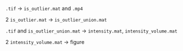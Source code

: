`.tif` -> `is_outlier.mat` and `.mp4`

2 `is_outlier.mat` -> `is_outlier_union.mat`

`.tif` and `is_outlier_union.mat` -> `intensity.mat`, `intensity_volume.mat`

2 `intensity_volume.mat` -> figure